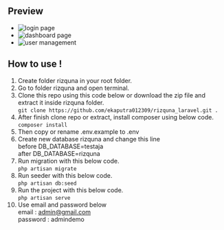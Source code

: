 ## Preview
- ![login page](https://github.com/ekaputra012309/rizquna_laravel/assets/88359335/63308692-c5f7-4705-b4b4-06c0e6749b52)
- ![dashboard page](https://github.com/ekaputra012309/rizquna_laravel/assets/88359335/39762596-1f23-4db1-a5cf-0f2b6d6ed6ab)
- ![user management](https://github.com/ekaputra012309/rizquna_laravel/assets/88359335/b445b891-54f5-4861-8044-1561cbd4732e)

## How to use !
1. Create folder rizquna in your root folder.
2. Go to folder rizquna and open terminal.
3. Clone this repo using this code below or download the zip file and extract it inside rizquna folder.     
   ```git clone https://github.com/ekaputra012309/rizquna_laravel.git .```     
5. After finish clone repo or extract, install composer using below code.     
   ```composer install```     
7. Then copy or rename .env.example to .env  
8. Create new database rizquna and change this line  
before DB_DATABASE=testaja  
after DB_DATABASE=rizquna  
10. Run migration with this below code.      
    ```php artisan migrate```       
12. Run seeder with this below code.      
    ```php artisan db:seed```      
14. Run the project with this below code.      
    ```php artisan serve```      
16. Use email and password below  
    email     : admin@gmail.com  
    password  : admindemo
